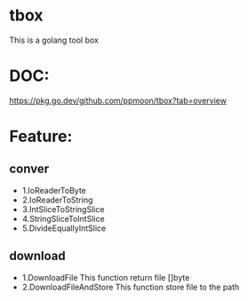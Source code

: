 # tbox

This is a golang tool box

# DOC:
https://pkg.go.dev/github.com/ppmoon/tbox?tab=overview
# Feature:
## conver
- 1.IoReaderToByte
- 2.IoReaderToString
- 3.IntSliceToStringSlice
- 4.StringSliceToIntSlice
- 5.DivideEquallyIntSlice
## download
- 1.DownloadFile
This function return file []byte
- 2.DownloadFileAndStore
This function store file to the path